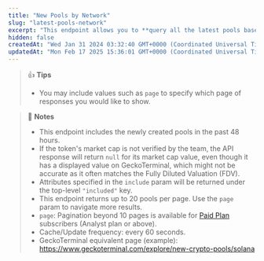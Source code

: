 ```yaml
---
title: "New Pools by Network"
slug: "latest-pools-network"
excerpt: "This endpoint allows you to **query all the latest pools based on provided network**"
hidden: false
createdAt: "Wed Jan 31 2024 03:32:40 GMT+0000 (Coordinated Universal Time)"
updatedAt: "Mon Feb 17 2025 15:36:01 GMT+0000 (Coordinated Universal Time)"
---
```

> 👍 **Tips**
> 
> - You may include values such as `page` to specify which page of responses you would like to show.

> 📘 **Notes**
> 
> - This endpoint includes the newly created pools in the past 48 hours.
> - If the token's market cap is not verified by the team, the API response will return `null` for its market cap value, even though it has a displayed value on GeckoTerminal, which might not be accurate as it often matches the Fully Diluted Valuation (FDV).
> - Attributes specified in the `include` param will be returned under the top-level `"included"` key.
> - This endpoint returns up to 20 pools per page. Use the `page` param to navigate more results.
> - `page`: Pagination beyond 10 pages is available for [Paid Plan](https://www.coingecko.com/en/api/pricing) subscribers (Analyst plan or above).
> - Cache/Update frequency: every 60 seconds.
> - GeckoTerminal equivalent page (example): <https://www.geckoterminal.com/explore/new-crypto-pools/solana>
